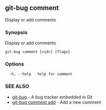 ## git-bug comment

Display or add comments

### Synopsis

Display or add comments

```
git-bug comment [<id>] [flags]
```

### Options

```
  -h, --help   help for comment
```

### SEE ALSO

* [git-bug](git-bug.md)	 - A bug tracker embedded in Git
* [git-bug comment add](git-bug_comment_add.md)	 - Add a new comment

